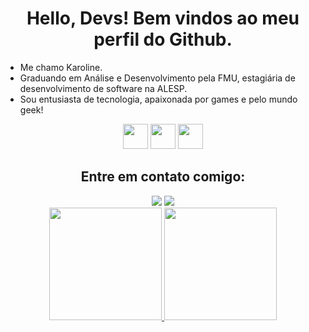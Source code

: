 <h1 align="center">Hello, Devs! Bem vindos ao meu perfil do Github.</h1>
<ul>
   <li>Me chamo Karoline.</li>
   <li>Graduando em Análise e Desenvolvimento pela FMU, estagiária de desenvolvimento de software na ALESP.</li>
   <li>Sou entusiasta de tecnologia, apaixonada por games e pelo mundo geek! </li>
 </ul>
<div align="center">
   <img src="https://cdn.jsdelivr.net/gh/devicons/devicon/icons/javascript/javascript-original.svg" width="40" height="40"/> 
   <img src="https://cdn.jsdelivr.net/gh/devicons/devicon@latest/icons/csharp/csharp-original.svg" width="40" height="40"/>
   <img src="https://cdn.jsdelivr.net/gh/devicons/devicon/icons/java/java-original.svg" width="40" height="40" />
</div>

<h2 align="center"><strong> Entre em contato comigo:</strong></h2>
<div align="center">
    <a href="https://www.linkedin.com/in/karolinealves2101/" target="_blank"><img src="https://img.shields.io/badge/-LinkedIn-%230077B5?style=for-the-badge&logo=linkedin&logoColor=white" target="_blank"></a>
    <a href = "mailto:alveskarol618@gmail.com"><img src="https://img.shields.io/badge/Gmail-D14836?style=for-the-badge&logo=gmail&logoColor=white" target="_blank"></a>
 </div>
 
<div align="center">
  <a href="https://github.com/Karol-Alves">
  <img height="180em" src="https://github-readme-stats.vercel.app/api?username=Karol-Alves&show_icons=true&theme=dracula"/>
  <img height="180em" src="https://github-readme-stats.vercel.app/api/top-langs/?username=Karol-Alves&layout=compact&theme=dracula"/>
</div>
